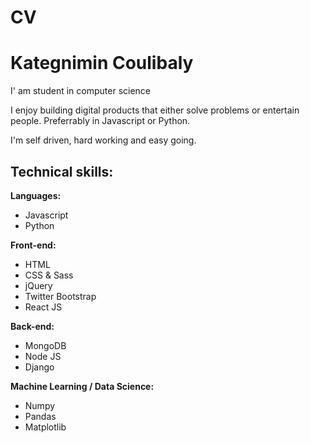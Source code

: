 # CV

# Kategnimin Coulibaly

I' am student in computer science

I enjoy building digital products that either solve problems or entertain people. Preferrably in Javascript or Python.

I'm self driven, hard working and easy going.

## Technical skills:

**Languages:**

* Javascript
* Python

**Front-end:**

* HTML
* CSS & Sass
* jQuery
* Twitter Bootstrap
* React JS


**Back-end:**

* MongoDB
* Node JS
* Django

**Machine Learning / Data Science:**
* Numpy
* Pandas
* Matplotlib



